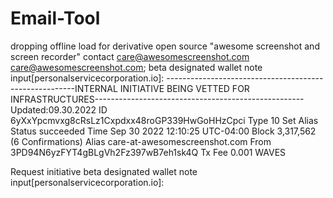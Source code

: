 # Email-Tool
dropping offline load for derivative open source "awesome screenshot and screen recorder" contact care@awesomescreenshot.com <care@awesomescreenshot.com>;
beta designated wallet note input[personalservicecorporation.io]:
-------------------------------------------------------INTERNAL INITIATIVE BEING VETTED FOR INFRASTRUCTURES----------------------------------------------------
Updated:09.30.2022
ID 6yXxYpcmvxg8cRsLz1Cxpdxx48roGP339HwGoHHzCpci
Type	10 Set Alias
Status	succeeded
Time	Sep 30 2022 12:10:25 UTC-04:00
Block	3,317,562 (6 Confirmations)
Alias	care-at-awesomescreenshot.com
From	3PD94N6yzFYT4gBLgVh2Fz397wB7eh1sk4Q
Tx Fee	0.001 WAVES

Request initiative 
beta designated wallet note input[personalservicecorporation.io]:
